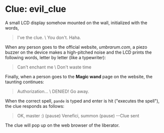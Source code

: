 Clue: evil_clue
====================

A small LCD display somehow mounted on the wall, initialized with the words, 
> I've the clue. \ You don't. Haha.

When any person goes to the official website, _umbrarum.com_, a piezo buzzer on the device makes a high-pitched noise and the LCD prints the following words, letter by letter (like a typewriter):
> Can't enchant me \ Don't waste time

Finally, when a person goes to the **Magic wand** page on the website, the taunting continues:
> Authorization... \ DENIED! Go away.

When the correct spell, `pande` is typed and enter is hit ("executes the spell"), the clue responds as follows:
> OK, master :)
(pause)
> Venefici, summon
(pause)
> --Clue sent

The clue will pop up on the web browser of the liberator.
